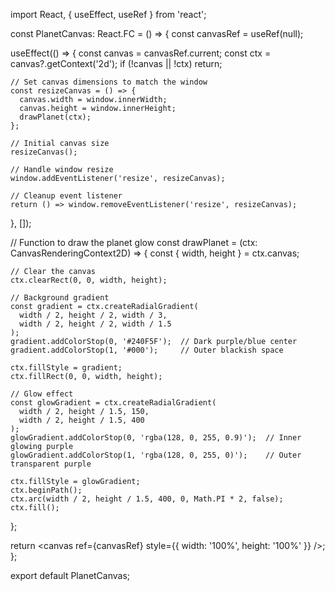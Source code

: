 import React, { useEffect, useRef } from 'react';

const PlanetCanvas: React.FC = () => {
  const canvasRef = useRef<HTMLCanvasElement>(null);

  useEffect(() => {
    const canvas = canvasRef.current;
    const ctx = canvas?.getContext('2d');
    if (!canvas || !ctx) return;

    // Set canvas dimensions to match the window
    const resizeCanvas = () => {
      canvas.width = window.innerWidth;
      canvas.height = window.innerHeight;
      drawPlanet(ctx);
    };

    // Initial canvas size
    resizeCanvas();

    // Handle window resize
    window.addEventListener('resize', resizeCanvas);

    // Cleanup event listener
    return () => window.removeEventListener('resize', resizeCanvas);
  }, []);

  // Function to draw the planet glow
  const drawPlanet = (ctx: CanvasRenderingContext2D) => {
    const { width, height } = ctx.canvas;
    
    // Clear the canvas
    ctx.clearRect(0, 0, width, height);
    
    // Background gradient
    const gradient = ctx.createRadialGradient(
      width / 2, height / 2, width / 3,
      width / 2, height / 2, width / 1.5
    );
    gradient.addColorStop(0, '#240F5F');  // Dark purple/blue center
    gradient.addColorStop(1, '#000');     // Outer blackish space

    ctx.fillStyle = gradient;
    ctx.fillRect(0, 0, width, height);

    // Glow effect
    const glowGradient = ctx.createRadialGradient(
      width / 2, height / 1.5, 150,
      width / 2, height / 1.5, 400
    );
    glowGradient.addColorStop(0, 'rgba(128, 0, 255, 0.9)');  // Inner glowing purple
    glowGradient.addColorStop(1, 'rgba(128, 0, 255, 0)');    // Outer transparent purple

    ctx.fillStyle = glowGradient;
    ctx.beginPath();
    ctx.arc(width / 2, height / 1.5, 400, 0, Math.PI * 2, false);
    ctx.fill();
  };

  return <canvas ref={canvasRef} style={{ width: '100%', height: '100%' }} />;
};

export default PlanetCanvas;
